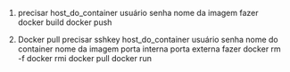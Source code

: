 

1) 
    precisar
        host_do_container
        usuário
        senha
        nome da imagem
    fazer
        docker build 
        docker push


2) Docker pull
    precisar
        sshkey
        host_do_container
        usuário
        senha
        nome do container
        nome da imagem
        porta interna
        porta externa
    fazer
        docker rm -f
        docker rmi
        docker pull
        docker run
        